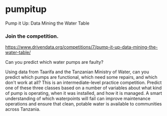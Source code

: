 # pumpitup
Pump it Up: Data Mining the Water Table 

### Join the competition.
https://www.drivendata.org/competitions/7/pump-it-up-data-mining-the-water-table/

Can you predict which water pumps are faulty?

Using data from Taarifa and the Tanzanian Ministry of Water, can you predict which pumps are functional, which need some repairs, and which don't work at all? 
This is an intermediate-level practice competition. Predict one of these three classes based on a number of variables about what kind of pump is operating, when it was installed, and how it is managed. 
A smart understanding of which waterpoints will fail can improve maintenance operations and ensure that clean, potable water is available to communities across Tanzania.
